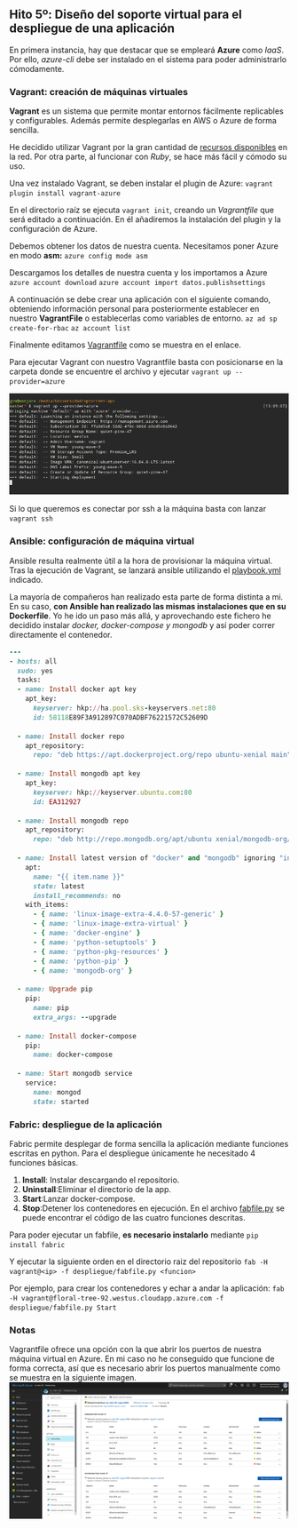 ## Hito 5º: Diseño del soporte virtual para el despliegue de una aplicación

En primera instancia, hay que destacar que se empleará **Azure** como *IaaS*. Por ello, *azure-cli* debe ser instalado en el sistema para poder administrarlo cómodamente.

###  Vagrant: creación de máquinas virtuales
**Vagrant** es un sistema que permite montar entornos fácilmente replicables y configurables. Además permite desplegarlas en AWS o Azure de forma sencilla.

He decidido utilizar Vagrant por la gran cantidad de [recursos disponibles](https://github.com/Azure/vagrant-azure) en la red. Por otra parte, al funcionar con *Ruby*, se hace más fácil y cómodo su uso.

Una vez instalado Vagrant, se deben instalar el plugin de Azure: 
`vagrant plugin install vagrant-azure`

En el directorio raíz se ejecuta `vagrant init`, creando un *Vagrantfile* que será editado a continuación. En él añadiremos la instalación del plugin y la configuración de Azure.

Debemos obtener los datos de nuestra cuenta. Necesitamos poner Azure en modo **asm:**
`azure config mode asm`

Descargamos los detalles de nuestra cuenta y los importamos a Azure
`azure account download`
`azure account import datos.publishsettings`

A continuación se debe crear una aplicación con el siguiente comando, obteniendo información personal para posteriormente establecer en nuestro **VagrantFile** o establecerlas como variables de entorno.
`az ad sp create-for-rbac`
`az account list`

Finalmente editamos [Vagrantfile](https://github.com/patamimbre/sptorrent-api/blob/master/Vagrantfile) como se muestra en el enlace.

Para ejecutar Vagrant con nuestro Vagrantfile basta con posicionarse en la carpeta donde se encuentre el archivo y ejecutar `vagrant up --provider=azure`

![vagrant-up](./iaas/vagrant-up.png)

Si lo que queremos es conectar por ssh a la máquina basta con lanzar
`vagrant ssh`


### Ansible: configuración de máquina virtual
Ansible resulta realmente útil a la hora de provisionar la máquina virtual. Tras la ejecución de Vagrant, se lanzará ansible utilizando el [playbook.yml](https://github.com/patamimbre/sptorrent-api/blob/master/provision/playbook.yml) indicado.

La mayoría de compañeros han realizado esta parte de forma distinta a mi. En su caso, **con Ansible han realizado las mismas instalaciones que en su Dockerfile**. Yo he ido un paso más allá, y aprovechando este fichero he decidido instalar *docker, docker-compose y mongodb* y así poder correr directamente el contenedor.

```ruby
---
- hosts: all
  sudo: yes
  tasks:
  - name: Install docker apt key
    apt_key:
      keyserver: hkp://ha.pool.sks-keyservers.net:80
      id: 58118E89F3A912897C070ADBF76221572C52609D

  - name: Install docker repo
    apt_repository:
      repo: "deb https://apt.dockerproject.org/repo ubuntu-xenial main"

  - name: Install mongodb apt key
    apt_key:
      keyserver: hkp://keyserver.ubuntu.com:80
      id: EA312927

  - name: Install mongodb repo
    apt_repository:
      repo: "deb http://repo.mongodb.org/apt/ubuntu xenial/mongodb-org/3.2 multiverse"

  - name: Install latest version of "docker" and "mongodb" ignoring "install-recommends"
    apt:
      name: "{{ item.name }}"
      state: latest
      install_recommends: no
    with_items:
      - { name: 'linux-image-extra-4.4.0-57-generic' }
      - { name: 'linux-image-extra-virtual' }
      - { name: 'docker-engine' }
      - { name: 'python-setuptools' }
      - { name: 'python-pkg-resources' }
      - { name: 'python-pip' }
      - { name: 'mongodb-org' }

  - name: Upgrade pip
    pip:
      name: pip
      extra_args: --upgrade

  - name: Install docker-compose
    pip:
      name: docker-compose

  - name: Start mongodb service
    service:
      name: mongod
      state: started
```


### Fabric: despliegue de la aplicación

Fabric permite desplegar de forma sencilla la aplicación mediante funciones escritas en python. Para el despliegue únicamente he necesitado 4 funciones básicas.
1. **Install**: Instalar descargando el repositorio.
2. **Uninstall**:Eliminar el directorio de la app.
3. **Start**:Lanzar docker-compose.
4. **Stop**:Detener los contenedores en ejecución.
En el archivo [fabfile.py](https://github.com/patamimbre/sptorrent-api/blob/master/despliegue/fabfile.py) se puede encontrar el código de las cuatro funciones descritas.

Para poder ejecutar un fabfile, **es necesario instalarlo** mediante
`pip install fabric`

Y ejecutar la siguiente orden en el directorio raiz del repositorio
`fab -H vagrant@<ip> -f despliegue/fabfile.py <funcion>`

Por ejemplo, para crear los contenedores y echar a andar la aplicación:
`fab -H vagrant@floral-tree-92.westus.cloudapp.azure.com -f despliegue/fabfile.py Start`

### Notas
Vagrantfile ofrece una opción con la que abrir los puertos de nuestra máquina virtual en Azure. En mi caso no he conseguido que funcione de forma correcta, así que es necesario abrir los puertos manualmente como se muestra en la siguiente imagen.
![puertos](./iaas/azure_ports.png)
